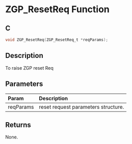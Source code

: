 # ZGP_ResetReq Function

## C

```c
void ZGP_ResetReq(ZGP_ResetReq_t *reqParams);
```

## Description

 To raise ZGP reset Req
## Parameters

| Param | Description |
|:----- |:----------- |
| reqParams | reset request parameters structure. 

## Returns

 None. 


